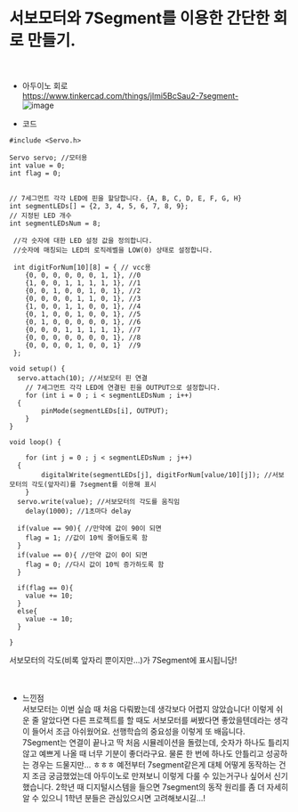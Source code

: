 # 서보모터와 7Segment를 이용한 간단한 회로 만들기.<br><br>

- 아두이노 회로   
https://www.tinkercad.com/things/jlmi5BcSau2-7segment-<br>
![image](https://github.com/sejongsmarcle/2024_Spring_SMARCLE_Snaegi_Study/assets/155953972/cc5e2495-15a3-475a-8ca3-7b0e5dee0a5f)

- 코드
````
#include <Servo.h>

Servo servo; //모터용
int value = 0; 
int flag = 0;


// 7세그먼트 각각 LED에 핀을 할당합니다. {A, B, C, D, E, F, G, H}
int segmentLEDs[] = {2, 3, 4, 5, 6, 7, 8, 9};
// 지정된 LED 개수
int segmentLEDsNum = 8;

 //각 숫자에 대한 LED 설정 값을 정의합니다.
 //숫자에 매칭되는 LED의 로직레벨을 LOW(0) 상태로 설정합니다.

 int digitForNum[10][8] = { // vcc용
 	{0, 0, 0, 0, 0, 0, 1, 1}, //0
 	{1, 0, 0, 1, 1, 1, 1, 1}, //1
 	{0, 0, 1, 0, 0, 1, 0, 1}, //2
 	{0, 0, 0, 0, 1, 1, 0, 1}, //3
 	{1, 0, 0, 1, 1, 0, 0, 1}, //4
 	{0, 1, 0, 0, 1, 0, 0, 1}, //5
	{0, 1, 0, 0, 0, 0, 0, 1}, //6
 	{0, 0, 0, 1, 1, 1, 1, 1}, //7
 	{0, 0, 0, 0, 0, 0, 0, 1}, //8
	{0, 0, 0, 0, 1, 0, 0, 1}  //9
 };

void setup() {
  servo.attach(10); //서보모터 핀 연결
  	// 7세그먼트 각각 LED에 연결된 핀을 OUTPUT으로 설정합니다.
	for (int i = 0 ; i < segmentLEDsNum ; i++) 
  {
		pinMode(segmentLEDs[i], OUTPUT);
	}
}

void loop() {

	for (int j = 0 ; j < segmentLEDsNum ; j++) 
  {
		digitalWrite(segmentLEDs[j], digitForNum[value/10][j]); //서보모터의 각도(앞자리)를 7segment를 이용해 표시
	}
  servo.write(value); //서보모터의 각도를 움직임
	delay(1000); //1초마다 delay

  if(value == 90){ //만약에 값이 90이 되면
    flag = 1; //값이 10씩 줄어들도록 함
  }
  if(value == 0){ //만약 값이 0이 되면
    flag = 0; //다시 값이 10씩 증가하도록 함
  }

  if(flag == 0){
    value += 10;
  }
  else{
    value -= 10;
  }

}
````


서보모터의 각도(비록 앞자리 뿐이지만...)가 7Segment에 표시됩니당!
<br><br><br>

- 느낀점   
서보모터는 이번 실습 때 처음 다뤄봤는데 생각보다 어렵지 않았습니다! 이렇게 쉬운 줄 알았다면 다른 프로젝트를 할 때도 서보모터를 써봤다면
좋았을텐데라는 생각이 들어서 조금 아쉬웠어요. 선행학습의 중요성을 이렇게 또 배웁니다. <br>
7Segment는 연결이 끝나고 딱 처음 시뮬레이션을 돌렸는데, 숫자가 하나도 틀리지 않고 예쁘게 나올 때 너무 기분이 좋더라구요.
물론 한 번에 하나도 안틀리고 성공하는 경우는 드물지만... ㅎㅎㅎ
예전부터 7segment같은게 대체 어떻게 동작하는 건지 조금 궁금했었는데 아두이노로 만져보니 이렇게 다룰 수 있는거구나 싶어서 신기했습니다.
2학년 때 디지털시스템을 들으면 7segment의 동작 원리를 좀 더 자세히 알 수 있으니 1학년 분들은 관심있으시면 고려해보시길...!
